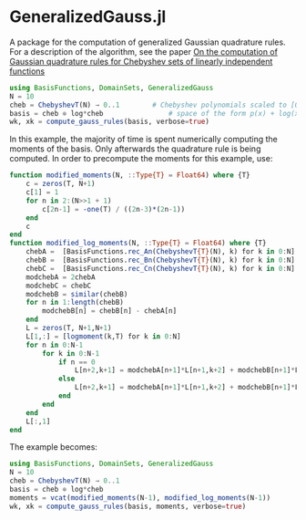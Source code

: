 # GeneralizedGauss.jl

A package for the computation of generalized Gaussian quadrature rules. For a description of the algorithm, see the paper [On the computation of Gaussian quadrature rules for Chebyshev sets of linearly independent functions](https://arxiv.org/abs/1710.11244)

```julia
using BasisFunctions, DomainSets, GeneralizedGauss
N = 10
cheb = ChebyshevT(N) → 0..1        # Chebyshev polynomials scaled to [0,1]
basis = cheb ⊕ log*cheb                # space of the form p(x) + log(x)*q(x) with p and q polynomials
wk, xk = compute_gauss_rules(basis, verbose=true)
```

In this example, the majority of time is spent numerically computing the moments of the basis. Only afterwards the quadrature rule is being computed. In order to precompute the moments for this example, use:
```julia
function modified_moments(N, ::Type{T} = Float64) where {T}
    c = zeros(T, N+1)
    c[1] = 1
    for n in 2:(N>>1 + 1)
        c[2n-1] = -one(T) / ((2n-3)*(2n-1))
    end
    c
end
function modified_log_moments(N, ::Type{T} = Float64) where {T}
    chebA =  [BasisFunctions.rec_An(ChebyshevT{T}(N), k) for k in 0:N]
    chebB =  [BasisFunctions.rec_Bn(ChebyshevT{T}(N), k) for k in 0:N]
    chebC =  [BasisFunctions.rec_Cn(ChebyshevT{T}(N), k) for k in 0:N]
    modchebA = 2chebA
    modchebC = chebC
    modchebB = similar(chebB)
    for n in 1:length(chebB)
        modchebB[n] = chebB[n] - chebA[n]
    end
    L = zeros(T, N+1,N+1)
    L[1,:] = [logmoment(k,T) for k in 0:N]
    for n in 0:N-1
        for k in 0:N-1
            if n == 0
                L[n+2,k+1] = modchebA[n+1]*L[n+1,k+2] + modchebB[n+1]*L[n+1,k+1]
            else
                L[n+2,k+1] = modchebA[n+1]*L[n+1,k+2] + modchebB[n+1]*L[n+1,k+1] - modchebC[n+1]*L[n,k+1]
            end
        end
    end
    L[:,1]
end
```

The example becomes:
```julia
using BasisFunctions, DomainSets, GeneralizedGauss
N = 10
cheb = ChebyshevT(N) → 0..1
basis = cheb ⊕ log*cheb
moments = vcat(modified_moments(N-1), modified_log_moments(N-1))
wk, xk = compute_gauss_rules(basis, moments, verbose=true)
```
